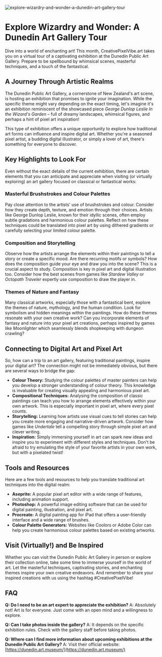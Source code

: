 ![explore-wizardry-and-wonder-a-dunedin-art-gallery-tour](https://images.pexels.com/photos/31974884/pexels-photo-31974884.jpeg?auto=compress&cs=tinysrgb&fit=crop&h=627&w=1200)

# Explore Wizardry and Wonder: A Dunedin Art Gallery Tour

Dive into a world of enchanting art! This month, CreativePixelVibe.art takes you on a virtual tour of a captivating exhibition at the Dunedin Public Art Gallery. Prepare to be spellbound by whimsical scenes, masterful techniques, and a touch of the fantastical.

## A Journey Through Artistic Realms

The Dunedin Public Art Gallery, a cornerstone of New Zealand's art scene, is hosting an exhibition that promises to ignite your imagination. While the specific theme might vary depending on the exact timing, let's imagine it's an exhibition reminiscent of the showcased piece *George Dunlop Leslie In the Wizard's Garden* – full of dreamy landscapes, whimsical figures, and perhaps a hint of pixel art inspiration!

This type of exhibition offers a unique opportunity to explore how traditional art forms can influence and inspire digital art. Whether you're a seasoned pixel artist, a budding digital illustrator, or simply a lover of art, there's something for everyone to discover.

## Key Highlights to Look For

Even without the exact details of the current exhibition, there are certain elements that you can anticipate and appreciate when visiting (or virtually exploring) an art gallery focused on classical or fantastical works:

### Masterful Brushstrokes and Colour Palettes

Pay close attention to the artists' use of brushstrokes and colour. Consider how they create depth, texture, and emotion through their choices. Artists like George Dunlop Leslie, known for their idyllic scenes, often employ subtle gradations and harmonious colour palettes. Reflect on how these techniques could be translated into pixel art by using dithered gradients or carefully selecting your limited colour palette.

### Composition and Storytelling

Observe how the artists arrange the elements within their paintings to tell a story or create a specific mood. Are there recurring motifs or symbols? How does the composition guide your eye and draw you into the scene? This is a crucial aspect to study. Composition is key in pixel art and digital illustration too. Consider how the best scenes from games like *Stardew Valley* or *Octopath Traveler* expertly use composition to draw the player in.

### Themes of Nature and Fantasy

Many classical artworks, especially those with a fantastical bent, explore the themes of nature, mythology, and the human condition. Look for symbolism and hidden meanings within the paintings. How do these themes resonate with your own creative work? Can you incorporate elements of fantasy and nature into your pixel art creations, perhaps inspired by games like *Moonlighter* which seamlessly blends shopkeeping with dungeon crawling?

## Connecting to Digital Art and Pixel Art

So, how can a trip to an art gallery, featuring traditional paintings, inspire your digital art? The connection might not be immediately obvious, but there are several ways to bridge the gap:

*   **Colour Theory:** Studying the colour palettes of master painters can help you develop a stronger understanding of colour theory. This knowledge is invaluable for creating visually appealing and harmonious pixel art.
*   **Compositional Techniques:** Analysing the composition of classic paintings can teach you how to arrange elements effectively within your own artwork. This is especially important in pixel art, where every pixel counts.
*   **Storytelling:** Learning how artists use visual cues to tell stories can help you create more engaging and narrative-driven artwork. Consider how games like *Undertale* tell a compelling story through simple pixel art and clever writing.
*   **Inspiration:** Simply immersing yourself in art can spark new ideas and inspire you to experiment with different styles and techniques. Don't be afraid to try emulating the style of your favorite artists in your own work, but with a pixelated twist!

## Tools and Resources

Here are a few tools and resources to help you translate traditional art techniques into the digital realm:

*   **Aseprite:** A popular pixel art editor with a wide range of features, including animation support.
*   **Photoshop:** A powerful image editing software that can be used for digital painting, illustration, and pixel art.
*   **Procreate:** A digital painting app for iPad that offers a user-friendly interface and a wide range of brushes.
*   **Colour Palette Generators:** Websites like Coolors or Adobe Color can help you create harmonious colour palettes based on existing artworks.

## Visit (Virtually!) and Be Inspired

Whether you can visit the Dunedin Public Art Gallery in person or explore their collection online, take some time to immerse yourself in the world of art. Let the masterful techniques, captivating stories, and enchanting themes inspire your own creative endeavors. And remember to share your inspired creations with us using the hashtag #CreativePixelVibe!

## FAQ

**Q: Do I need to be an art expert to appreciate the exhibition?**
A: Absolutely not! Art is for everyone. Just come with an open mind and a willingness to explore.

**Q: Can I take photos inside the gallery?**
A: It depends on the specific exhibition rules. Check with the gallery staff before taking photos.

**Q: Where can I find more information about upcoming exhibitions at the Dunedin Public Art Gallery?**
A: Visit their official website: [https://dunedin.art.museum/](https://dunedin.art.museum/)
